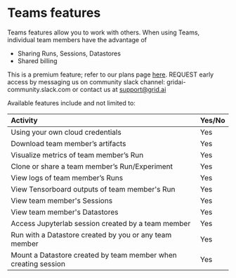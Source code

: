 # Teams features

Teams features allow you to work with others. When using Teams, individual team members have the advantage of

* Sharing Runs, Sessions, Datastores
* Shared billing

This is a premium feature; refer to our plans page [here](https://www.grid.ai/pricing/). REQUEST early access by messaging us on community slack channel: gridai-community.slack.com or contact us at [support@grid.ai](mailto:support@grid.ai)

Available features include and not limited to:

| Activity | Yes/No |
| :--- | :--- |
| Using your own cloud credentials | Yes |
| Download team member’s artifacts | Yes |
| Visualize metrics of team member’s Run | Yes |
| Clone or share a team member’s Run/Experiment | Yes |
| View logs of team member’s Runs | Yes |
| View Tensorboard outputs of team member's Run | Yes |
| View team member's Sessions | Yes |
| View team member's Datastores | Yes |
| Access Jupyterlab session created by a team member | Yes |
| Run with a Datastore created by you or any team member | Yes |
| Mount a Datastore created by team member when creating session | Yes |


